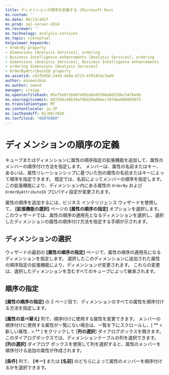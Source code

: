 ```yaml
---
title: ディメンションの順序を定義する |Microsoft Docs
ms.custom: ''
ms.date: 06/13/2017
ms.prod: sql-server-2014
ms.reviewer: ''
ms.technology: analysis-services
ms.topic: conceptual
helpviewer_keywords:
- OrderBy property
- dimensions [Analysis Services], ordering
- Business Intelligence enhancements [Analysis Services], ordering
- dimensions [Analysis Services], Business Intelligence enhancements
- ordering dimensions [Analysis Services]
- OrderByAttributeID property
ms.assetid: c42fbd58-244d-4e0a-b715-6f919cbc3ad9
author: minewiskan
ms.author: owend
manager: craigg
ms.openlocfilehash: 05e75eb726d67e992a0a9320be8d23bbc547bedb
ms.sourcegitcommit: b87d36c46b39af8b929ad94ec707dee8800950f5
ms.translationtype: MT
ms.contentlocale: ja-JP
ms.lasthandoff: 02/08/2020
ms.locfileid: "66076860"
---
```

# <a name="define-the-ordering-for-a-dimension"></a>ディメンションの順序の定義
  キューブまたはディメンションに属性の順序指定の拡張機能を追加して、属性のメンバーの順序付け方法を指定します。 メンバーは、属性の名前またはキー、あるいは、属性リレーションシップに基づいた別の属性の名前またはキーによって順序を指定できます。 既定では、名前によってメンバーの順序を指定します。 この拡張機能により、ディメンション内にある属性の `OrderBy` および `OrderByAttributeID` プロパティ設定が変更されます。  
  
 属性の順序を追加するには、ビジネス インテリジェンス ウィザードを使用して、 **[拡張機能の選択]** ページの **[属性の順序の指定]** オプションを選択します。 このウィザードでは、属性の順序の適用先となるディメンションを選択し、選択したディメンションの属性の順序付け方法を指定する手順が示されます。  
  
## <a name="selecting-a-dimension"></a>ディメンションの選択  
 ウィザードの最初の **[属性の順序の指定]** ページで、属性の順序の適用先になるディメンションを指定します。 選択したこのディメンションに追加された属性の順序指定の拡張機能により、ディメンションが変更されます。 これらの変更は、選択したディメンションを含むすべてのキューブによって継承されます。  
  
## <a name="specifying-ordering"></a>順序の指定  
 
  **[属性の順序の指定]** の 2 ページ目で、ディメンションのすべての属性を順序付ける方法を指定します。  
  
 
  **[属性の並べ替え]** 列で、順序付けに使用する属性を変更できます。 メンバーの順序付けに使用する属性が一覧にない場合は、一覧を下にスクロールし、[ ** \<新しい属性.. >.** ] をクリックして [**列の選択**] ダイアログボックスを開きます。このダイアログボックスでは、ディメンションテーブルの列を選択できます。 
  **[列の選択]** ダイアログ ボックスを使用して列を選択すると、属性のメンバーを順序付ける追加の属性が作成されます。  
  
 
  **[条件]** 列で、 **[キー]** または **[名前]** のどちらによって属性のメンバーを順序付けるかを選択できます。  
  
  
